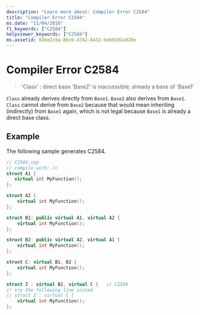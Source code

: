 ```yaml
---
description: "Learn more about: Compiler Error C2584"
title: "Compiler Error C2584"
ms.date: "11/04/2016"
f1_keywords: ["C2584"]
helpviewer_keywords: ["C2584"]
ms.assetid: 836e2c0a-86c0-4742-b432-beb0191ad20e
---
```

# Compiler Error C2584

> 'Class' : direct base 'Base2' is inaccessible; already a base of 'Base1'

`Class` already derives directly from `Base1`. `Base2` also derives from `Base1`. `Class` cannot derive from `Base2` because that would mean inheriting (indirectly) from `Base1` again, which is not legal because `Base1` is already a direct base class.

## Example

The following sample generates C2584.

```cpp
// C2584.cpp
// compile with: /c
struct A1 {
   virtual int MyFunction();
};

struct A2 {
    virtual int MyFunction();
};

struct B1: public virtual A1, virtual A2 {
    virtual int MyFunction();
};

struct B2: public virtual A2, virtual A1 {
    virtual int MyFunction();
};

struct C: virtual B1, B2 {
    virtual int MyFunction();
};

struct Z : virtual B2, virtual C {   // C2584
// try the following line insted
// struct Z : virtual C {
    virtual int MyFunction();
};
```

